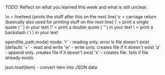 TODO: Reflect on what you learned this week and what is still unclear.

\n = linefeed (prints the stuff after this on the next line)
\r = carriage return (basically also used for printing stuff on the next line)
\’ = print a single quote ( ‘ ) in your text
\” = print a double quote ( “ ) in your text
\\ = print a backslash ( \ ) in your text

open(file_path,mode)
    mode:   'r' - reading only. error is file doesn't exist (default)
            '+' - read and write
            'w' - write only. creates file if it doesn't exist
            'a' - append only. creates file if it doesn't exist
            'x' - creates file. fails if file already exists.

json.load(item) - convert item into JSON data